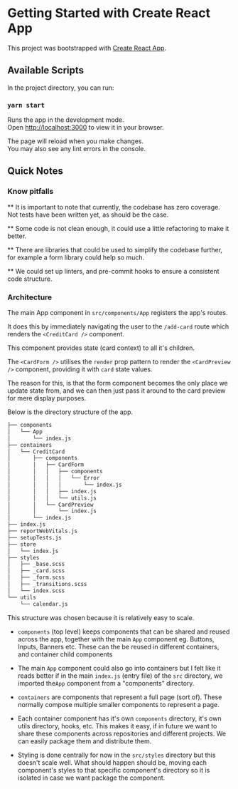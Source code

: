 # Getting Started with Create React App

This project was bootstrapped with [Create React App](https://github.com/facebook/create-react-app).

## Available Scripts

In the project directory, you can run:

### `yarn start`

Runs the app in the development mode.\
Open [http://localhost:3000](http://localhost:3000) to view it in your browser.

The page will reload when you make changes.\
You may also see any lint errors in the console.

## Quick Notes


### Know pitfalls


** It is important to note that currently, the codebase has zero coverage. Not tests have been written yet, as should be the case.

** Some code is not clean enough, it could use a little refactoring to make it better.

** There are libraries that could be used to simplify the codebase further, for example a form library could help so much.

** We could set up linters, and pre-commit hooks to ensure a consistent code structure.

### Architecture

The main App component in `src/components/App` registers the app's routes.

It does this by immediately navigating the user to the `/add-card` route which renders the `<CreditCard />` component.

This component provides state (card context) to all it's children.

The `<CardForm />` utilises the `render` prop pattern to render the `<CardPreview />` component, providing it with `card` state values.

The reason for this, is that the form component becomes the only place we update state from, and we can then just pass it around to the card preview for mere display purposes.

Below is the directory structure of the app.

```markdown
├── components
│   └── App
│       └── index.js
├── containers
│   └── CreditCard
│       ├── components
│       │   ├── CardForm
│       │   │   ├── components
│       │   │   │   └── Error
│       │   │   │       └── index.js
│       │   │   ├── index.js
│       │   │   └── utils.js
│       │   └── CardPreview
│       │       └── index.js
│       └── index.js
├── index.js
├── reportWebVitals.js
├── setupTests.js
├── store
│   └── index.js
├── styles
│   ├── _base.scss
│   ├── _card.scss
│   ├── _form.scss
│   ├── _transitions.scss
│   └── index.scss
└── utils
    └── calendar.js
```

This structure was chosen because it is relatively easy to scale.

- `components` (top level) keeps components that can be shared and reused across the app, together with the main `App` component eg. Buttons, Inputs, Banners etc. These can the be reused in different containers, and container child components

- The main `App` component could also go into containers but I felt like it reads better if in the main `index.js` (entry file) of the `src` directory, we imported the`App` component from a "components" directory.

- `containers` are components that represent a full page (sort of). These normally compose multiple smaller components to represent a page.

- Each container component has it's own `components` directory, it's own utils directory, hooks, etc. This makes it easy, if in future we want to share these components across repositories and different projects. We can easily package them and distribute them.

- Styling is done centrally for now in the `src/styles` directory but this doesn't scale well. What should happen should be, moving each component's styles to that specific component's directory so it is isolated in case we want package the component.